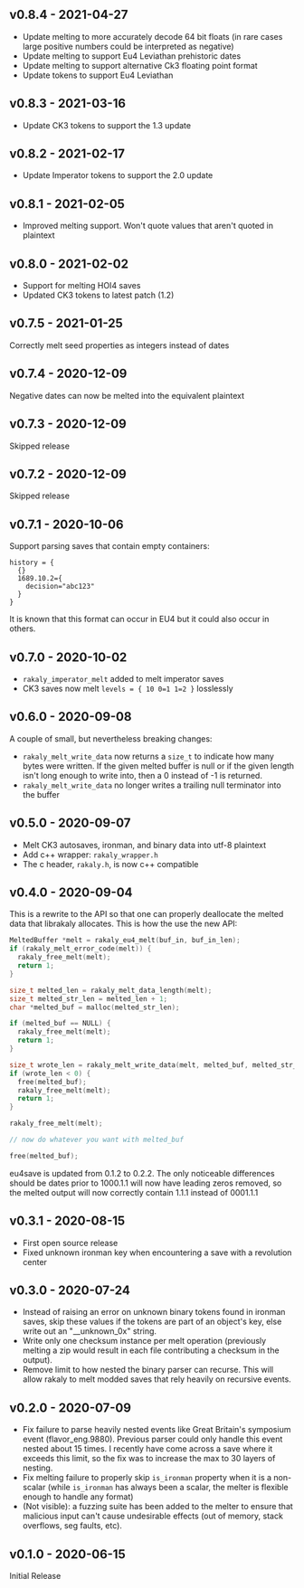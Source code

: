 ## v0.8.4 - 2021-04-27

- Update melting to more accurately decode 64 bit floats (in rare cases large positive numbers could be interpreted as negative)
- Update melting to support Eu4 Leviathan prehistoric dates
- Update melting to support alternative Ck3 floating point format 
- Update tokens to support Eu4 Leviathan

## v0.8.3 - 2021-03-16

- Update CK3 tokens to support the 1.3 update

## v0.8.2 - 2021-02-17

- Update Imperator tokens to support the 2.0 update

## v0.8.1 - 2021-02-05

- Improved melting support. Won't quote values that aren't quoted in plaintext

## v0.8.0 - 2021-02-02

- Support for melting HOI4 saves
- Updated CK3 tokens to latest patch (1.2)

## v0.7.5 - 2021-01-25

Correctly melt seed properties as integers instead of dates

## v0.7.4 - 2020-12-09

Negative dates can now be melted into the equivalent plaintext

## v0.7.3 - 2020-12-09

Skipped release

## v0.7.2 - 2020-12-09

Skipped release

## v0.7.1 - 2020-10-06

Support parsing saves that contain empty containers:

```
history = {
  {}
  1689.10.2={
    decision="abc123"
  }
}
```

It is known that this format can occur in EU4 but it could also occur in others.

## v0.7.0 - 2020-10-02

* `rakaly_imperator_melt` added to melt imperator saves
* CK3 saves now melt `levels = { 10 0=1 1=2 }` losslessly

## v0.6.0 - 2020-09-08

A couple of small, but nevertheless breaking changes:

- `rakaly_melt_write_data` now returns a `size_t` to indicate how many bytes were written. If the given melted buffer is null or if the given length isn't long enough to write into, then a 0 instead of -1 is returned.
- `rakaly_melt_write_data` no longer writes a trailing null terminator into the buffer

## v0.5.0 - 2020-09-07

- Melt CK3 autosaves, ironman, and binary data into utf-8 plaintext
- Add c++ wrapper: `rakaly_wrapper.h`
- The c header, `rakaly.h`, is now c++ compatible

## v0.4.0 - 2020-09-04

This is a rewrite to the API so that one can properly deallocate the melted data that librakaly allocates. This is how the use the new API:

```c
MeltedBuffer *melt = rakaly_eu4_melt(buf_in, buf_in_len);
if (rakaly_melt_error_code(melt)) {
  rakaly_free_melt(melt);
  return 1;
}

size_t melted_len = rakaly_melt_data_length(melt);
size_t melted_str_len = melted_len + 1;
char *melted_buf = malloc(melted_str_len);

if (melted_buf == NULL) {
  rakaly_free_melt(melt);
  return 1;
}

size_t wrote_len = rakaly_melt_write_data(melt, melted_buf, melted_str_len);
if (wrote_len < 0) {
  free(melted_buf);
  rakaly_free_melt(melt);
  return 1;
}

rakaly_free_melt(melt);

// now do whatever you want with melted_buf

free(melted_buf);
```

eu4save is updated from 0.1.2 to 0.2.2. The only noticeable differences should be dates prior to 1000.1.1 will now have leading zeros removed, so the melted output will now correctly contain 1.1.1 instead of 0001.1.1

## v0.3.1 - 2020-08-15

- First open source release
- Fixed unknown ironman key when encountering a save with a revolution center

## v0.3.0 - 2020-07-24

- Instead of raising an error on unknown binary tokens found in ironman saves,
  skip these values if the tokens are part of an object's key, else write out
  an "__unknown_0x" string.
- Write only one checksum instance per melt operation (previously melting a
  zip would result in each file contributing a checksum in the output).
- Remove limit to how nested the binary parser can recurse. This will allow
  rakaly to melt modded saves that rely heavily on recursive events.

## v0.2.0 - 2020-07-09

- Fix failure to parse heavily nested events like Great Britain's symposium event (flavor_eng.9880). Previous parser could only handle this event nested about 15 times. I recently have come across a save where it exceeds this limit, so the fix was to increase the max to 30 layers of nesting.
- Fix melting failure to properly skip `is_ironman` property when it is a non-scalar (while `is_ironman` has always been a scalar, the melter is flexible enough to handle any format)
- (Not visible): a fuzzing suite has been added to the melter to ensure that malicious input can't cause undesirable effects (out of memory, stack overflows, seg faults, etc).

## v0.1.0 - 2020-06-15

Initial Release
